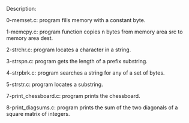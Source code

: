 Description:

0-memset.c: program fills memory with a constant byte.

1-memcpy.c: program function copies n bytes from memory area src to memory area dest.

2-strchr.c: program locates a character in a string.

3-strspn.c: program gets the length of a prefix substring.

4-strpbrk.c: program searches a string for any of a set of bytes.

5-strstr.c: program locates a substring.

7-print_chessboard.c: program prints the chessboard.

8-print_diagsums.c: program prints the sum of the two diagonals of a square matrix of integers.

